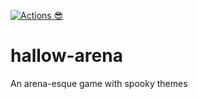 [![Actions 😎](https://github.com/LunarInhabitants/hallow-arena/actions/workflows/.main.yml/badge.svg?branch=main)](https://github.com/LunarInhabitants/hallow-arena/actions/workflows/.main.yml)

# hallow-arena
An arena-esque game with spooky themes
